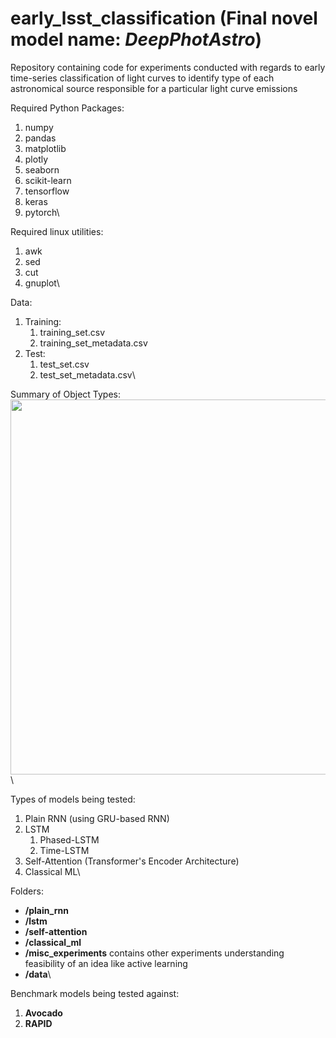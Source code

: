# early_lsst_classification (Final novel model name: *DeepPhotAstro*)
Repository containing code for experiments conducted with regards to early time-series classification of light curves to identify type of each astronomical source responsible for a particular light curve emissions


Required Python Packages:
1. numpy
2. pandas
3. matplotlib
4. plotly
5. seaborn
6. scikit-learn
7. tensorflow
8. keras
9. pytorch\


Required linux utilities:
1. awk
2. sed
3. cut
4. gnuplot\


Data:
1. Training:
   1. training_set.csv
   2. training_set_metadata.csv
2. Test:
   1. test_set.csv
   2. test_set_metadata.csv\


Summary of Object Types:<br/>
<img src="https://github.com/abinashsinha330/early_lsst_classification/blob/master/data_summary.png" width=600 align='middle'>\


Types of models being tested:
1. Plain RNN (using GRU-based RNN)
2. LSTM
   1. Phased-LSTM
   2. Time-LSTM
3. Self-Attention (Transformer's Encoder Architecture)
4. Classical ML\


Folders:
- **/plain_rnn**
- **/lstm**
- **/self-attention**
- **/classical_ml**
- **/misc_experiments** contains other experiments understanding feasibility of an idea like active learning
- **/data**\


Benchmark models being tested against:
1. **Avocado**
2. **RAPID**
